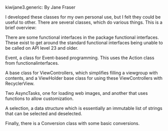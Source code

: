 kiwijane3.generic: By Jane Fraser

I developed these classes for my own personal use, but I felt they could be useful to other. There are several classes,
which do various things. This is a brief overview:

There are some functional interfaces in the package functional interfaces. These exist to get around the standard functional
interfaces being unable to be called on API level 23 and older.

Event, a class for Event-based programming. This uses the Action class from functionalinterfaces.

A base class for ViewControllers, which simplifies filling a viewgroup with contents, and a ViewHolder base class for using
these ViewControllers with RecyclerView.

Two AsyncTasks, one for loading web images, and another that uses functions to allow customization.

A selection, a data structure which is essentially an immutable list of strings that can be selected and deselected.

Finally, there is a Conversion class with some basic conversions.